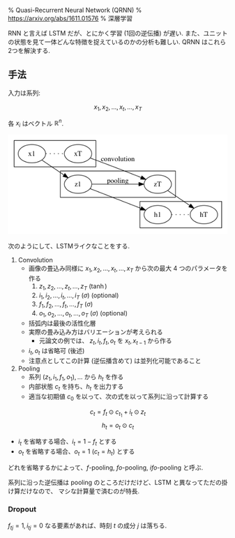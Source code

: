 % Quasi-Recurrent Neural Network (QRNN)
% https://arxiv.org/abs/1611.01576
% 深層学習

RNN と言えば LSTM だが、とにかく学習 (1回の逆伝播) が遅い.
また、ユニットの状態を見て一体どんな特徴を捉えているのかの分析も難しい.
QRNN はこれら2つを解決する.

## 手法

入力は系列:

$$x_1, x_2, \ldots, x_t, \ldots, x_T$$

各 $x_i$ はベクトル $\mathbb{R}^n$.

![](img/qrnn/fig.png)

次のようにして、LSTMライクなことをする.

1. Convolution
    - 画像の畳込み同様に $x_1, x_2, \ldots, x_t, \ldots, x_T$ から次の最大 4 つのパラメータを作る
        1. $z_1, z_2, \ldots, z_t, \ldots, z_T$ $(\tanh)$
        1. $i_1, i_2, \ldots, i_t, \ldots, i_T$ $(\sigma)$ (optional)
        1. $f_1, f_2, \ldots, f_t, \ldots, f_T$ $(\sigma)$
        1. $o_1, o_2, \ldots, o_t, \ldots, o_T$ $(\sigma)$ (optional)
    - 括弧内は最後の活性化層
    - 実際の畳み込み方はバリエーションが考えられる
        - 元論文の例では、 $z_t, i_t, f_t, o_t$ を $x_t, x_{t-1}$ から作る
    - $i_t, o_t$ は省略可 (後述)
    - 注意点としてこの計算 (逆伝播含めて) は並列化可能であること
1. Pooling
    - 系列 $(z_1, i_1, f_1, o_1), \ldots$ から $h_t$ を作る
    - 内部状態 $c_t$ を持ち、$h_t$ を出力する
    - 適当な初期値 $c_0$ を以って、次の式を以って系列に沿って計算する

$$c_t = f_t \odot c_{t_1} + i_t \odot z_t$$
$$h_t = o_t \odot c_t$$

- $i_t$ を省略する場合、$i_t = 1 - f_t$ とする
- $o_t$ を省略する場合、$o_t = 1$ $(c_t = h_t)$ とする

どれを省略するかによって、$f$-pooling, $fo$-pooling, $ifo$-pooling と呼ぶ.

系列に沿った逆伝播は pooling のところだけだけど、LSTM と異なってただの掛け算だけなので、
マシな計算量で済むのが特長.

### Dropout

$f_{tj} = 1, i_{tj} = 0$ なる要素があれば、時刻 $t$ の成分 $j$ は落ちる.
